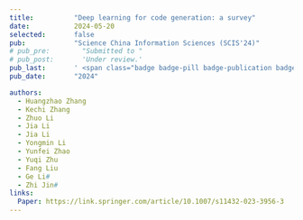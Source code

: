 ```yaml
---
title:          "Deep learning for code generation: a survey"
date:           2024-05-20
selected:       false
pub:            "Science China Information Sciences (SCIS'24)"
# pub_pre:        "Submitted to "
# pub_post:       'Under review.'
pub_last:       ' <span class="badge badge-pill badge-publication badge-success">CCF-A</span>'
pub_date:       "2024"

authors:
  - Huangzhao Zhang
  - Kechi Zhang
  - Zhuo Li
  - Jia Li
  - Jia Li
  - Yongmin Li
  - Yunfei Zhao
  - Yuqi Zhu
  - Fang Liu
  - Ge Li#
  - Zhi Jin#
links:
  Paper: https://link.springer.com/article/10.1007/s11432-023-3956-3
---
```

